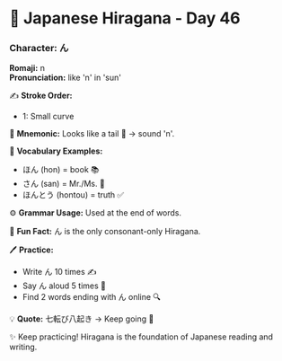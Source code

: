 # 📖 Japanese Hiragana - Day 46

### Character: ん  
**Romaji:** n  
**Pronunciation:** like 'n' in 'sun'  

✍️ **Stroke Order:**  
- 1: Small curve

📝 **Mnemonic:** Looks like a tail 🐾 → sound 'n'.  

📌 **Vocabulary Examples:**  
- ほん (hon) = book 📚
- さん (san) = Mr./Ms. 👤
- ほんとう (hontou) = truth ✅

⚙️ **Grammar Usage:** Used at the end of words.  

🎉 **Fun Fact:** ん is the only consonant-only Hiragana.  

🖊️ **Practice:**  
- Write ん 10 times ✍️
- Say ん aloud 5 times 🎤
- Find 2 words ending with ん online 🔍

💡 **Quote:** 七転び八起き → Keep going 💪  

✨ Keep practicing! Hiragana is the foundation of Japanese reading and writing.
